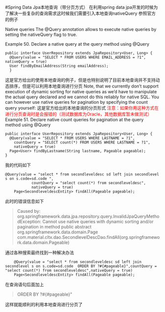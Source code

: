 #Spring Data Jpa本地查询（带分页方式）
在利用spring data jpa开发的时候为了解决一些复杂的查询需求这时候我们需要引入本地查询nativeQuery
参照官方的例子

Native queries
The @Query annotation allows to execute native queries by setting the nativeQuery flag to true.

Example 50. Declare a native query at the query method using @Query

```
public interface UserRepository extends JpaRepository<User, Long> {
  @Query(value = "SELECT * FROM USERS WHERE EMAIL_ADDRESS = ?1", nativeQuery = true)
  User findByEmailAddress(String emailAddress);
  }
```
这是官方给出的使用本地查询的例子，但是也特别说明了目前本地查询并不支持动态排序，但是可以利用本地查询进行分页
Note, that we currently don’t support execution of dynamic sorting for native queries as we’d have to manipulate the actual query declared and we cannot do this reliably for native SQL. You can however use native queries for pagination by specifying the count query yourself:
这是官方给出的本地查询的分页形式
<font color="red">注意：如果你用这种方式在进行分页查询时是会报错的（测试数据库为Oracle，其他数据库暂未做测试）</font>
Example 51. Declare native count queries for pagination at the query method using @Query

```
public interface UserRepository extends JpaRepository<User, Long> {
  @Query(value = "SELECT * FROM USERS WHERE LASTNAME = ?1",
    countQuery = "SELECT count(*) FROM USERS WHERE LASTNAME = ?1",
    nativeQuery = true)
  Page<User> findByLastname(String lastname, Pageable pageable);
}
```
我的代码如下
```
@Query(value = "select * from secondleveldesc sd left join secondlevel s on s.code=sd.code ",
            countQuery = "select count(*) from secondleveldesc",
            nativeQuery = true)
    Page<SecondleveldescEntity> findAll(Pageable pageable);
```
此时的错误信息如下
>Caused by: org.springframework.data.jpa.repository.query.InvalidJpaQueryMethodException: Cannot use native queries with dynamic sorting and/or pagination in method public abstract org.springframework.data.domain.Page com.material.cltx.dao.SecondlevelDescDao.findAll(org.springframework.data.domain.Pageable)

通过各种搜索最终找到一种解决办法
```
    @Query(value = "select * from secondleveldesc sd left join secondlevel s on s.code=sd.code  ORDER BY ?#{#pageable}",countQuery = "select count(*) from secondleveldesc",nativeQuery = true)
    Page<SecondleveldescEntity> findAll(Pageable pageable);
```

在查询语句后面加上
>ORDER BY ?#{#pageable}"

这样就能顺利的利用本地查询进行分页了
